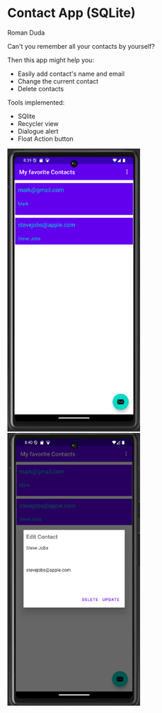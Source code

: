 # Contact App (SQLite)
Roman Duda

Can't you remember all your contacts by yourself? 

Then this app might help you:
  
  *  Easily add contact's name and email
  *  Change the current contact
  *  Delete contacts

Tools implemented:

  * SQlite
  * Recycler view
  * Dialogue alert
  * Float Action button

<img src="screen1.png" alt="drawing" width="300"/>
<img src="screen2.png" alt="drawing" width="300"/>


